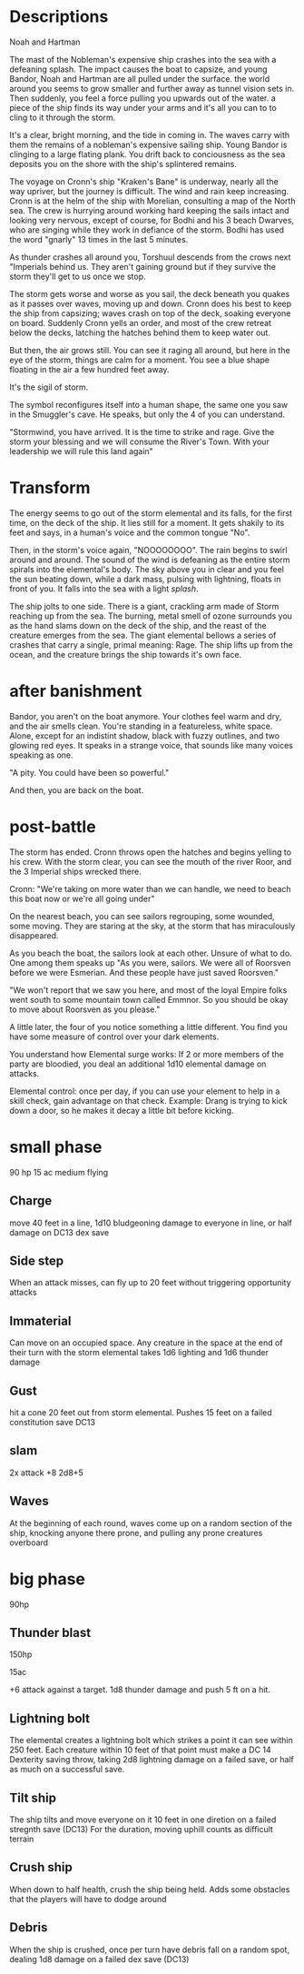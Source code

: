 # Descriptions

Noah and Hartman

The mast of the Nobleman's expensive ship crashes into the sea with a defeaning splash. The impact causes the boat to capsize, and young Bandor, Noah and Hartman are all pulled under the surface. the world around you seems to grow smaller and further away as tunnel vision sets in. Then suddenly, you feel a force pulling you upwards out of the water. a piece of the ship finds its way under your arms and it's all you can to to cling to it through the storm.

It's a clear, bright morning, and the tide in coming in. The waves carry with them the remains of a nobleman's expensive sailing ship. Young Bandor is clinging to a large flating plank. You drift back to conciousness as the sea deposits you on the shore with the ship's splintered remains.

The voyage on Cronn's ship "Kraken's Bane" is underway, nearly all the way upriver, but the journey is difficult. The wind and rain keep increasing. Cronn is at the helm of the ship with Morelian, consulting a map of the North sea. The crew is hurrying around working hard keeping the sails intact and looking very nervous, except of course, for Bodhi and his 3 beach Dwarves, who are singing while they work in defiance of the storm. Bodhi has used the word "gnarly" 13 times in the last 5 minutes.

As thunder crashes all around you, Torshuul descends from the crows next "Imperials behind us. They aren't gaining ground but if they survive the storm they'll get to us once we stop.

The storm gets worse and worse as you sail, the deck beneath you quakes as it passes over waves, moving up and down. Cronn does his best to keep the ship from capsizing; waves crash on top of the deck, soaking everyone on board. Suddenly Cronn yells an order, and most of the crew retreat below the decks, latching the hatches behind them to keep water out.

But then, the air grows still. You can see it raging all around, but here in the eye of the storm, things are calm for a moment. You see a blue shape floating in the air a few hundred feet away.

It's the sigil of storm.

The symbol reconfigures itself into a human shape, the same one you saw in the Smuggler's cave. He speaks, but only the 4 of you can understand.

"Stormwind, you have arrived. It is the time to strike and rage. Give the storm your blessing and we will consume the River's Town. With your leadership we will rule this land again"

# Transform

The energy seems to go out of the storm elemental and its falls, for the first time, on the deck of the ship. It lies still for a moment. It gets shakily to its feet and says, in a human's voice and the common tongue "No".

Then, in the storm's voice again, "NOOOOOOOO". The rain begins to swirl around and around. The sound of the wind is defeaning as the entire storm spirals into the elemental's body. The sky above you in clear and you feel the sun beating down, while a dark mass, pulsing with lightning, floats in front of you. It falls into the sea with a light *splash*.

The ship jolts to one side. There is a giant, crackling arm made of Storm reaching up from the sea. The burning, metal smell of ozone surrounds you as the hand slams down on the deck of the ship, and the reast of the creature emerges from the sea. The giant elemental bellows a series of crashes that carry a single, primal meaning: Rage. The ship lifts up from the ocean, and the creature brings the ship towards it's own face. 

# after banishment

Bandor, you aren't on the boat anymore. Your clothes feel warm and dry, and the air smells clean. You're standing in a featureless, white space. Alone, except for an indistint shadow, black with fuzzy outlines, and two glowing red eyes. It speaks in a strange voice, that sounds like many voices speaking as one.

"A pity. You could have been so powerful."

And then, you are back on the boat.

# post-battle

The storm has ended. Cronn throws open the hatches and begins yelling to his crew. With the storm clear, you can see the mouth of the river Roor, and the 3 Imperial ships wrecked there.

Cronn: "We're taking on more water than we can handle, we need to beach this boat now or we're all going under"

On the nearest beach, you can see sailors regrouping, some wounded, some moving. They are staring at the sky, at the storm that has miraculously disappeared.

As you beach the boat, the sailors look at each other. Unsure of what to do. One among them speaks up "As you were, sailors. We were all of Roorsven before we were Esmerian. And these people have just saved Roorsven."

"We won't report that we saw you here, and most of the loyal Empire folks went south to some mountain town called Emmnor. So you should be okay to move about Roorsven as you please."

A little later, the four of you notice something a little different. You find you have some measure of control over your dark elements.

You understand how Elemental surge works: If 2 or more members of the party are bloodied, you deal an additional 1d10 elemental damage on attacks.

Elemental control: once per day, if you can use your element to help in a skill check, gain advantage on that check. Example: Drang is trying to kick down a door, so he makes it decay a little bit before kicking.


# small phase

90 hp
15 ac
medium flying

## Charge
 move 40 feet in a line, 1d10 bludgeoning damage to everyone in line, or half damage on DC13 dex save

## Side step
When an attack misses, can fly up to 20 feet without triggering opportunity attacks

## Immaterial
Can move on an occupied space. Any creature in the space at the end of their turn with the storm elemental takes 1d6 lighting and 1d6 thunder damage

## Gust

hit a cone 20 feet out from storm elemental. Pushes 15 feet on a failed constitution save DC13

## slam

2x attack +8 2d8+5

## Waves

At the beginning of each round, waves come up on a random section of the ship, knocking anyone there prone, and pulling any prone creatures overboard

# big phase

90hp

## Thunder blast

150hp

15ac

+6 attack against a target. 1d8 thunder damage and push 5 ft on a hit.

## Lightning bolt
The elemental creates a lightning bolt which strikes a point it can see within 250 feet. Each creature within 10 feet of that point must make a DC 14 Dexterity saving throw, taking 2d8 lightning damage on a failed save, or half as much on a successful save. 

## Tilt ship
The ship tilts and move everyone on it 10 feet in one diretion on a failed stregnth save (DC13)
For the duration, moving uphill counts as difficult terrain

## Crush ship

When down to half health, crush the ship being held. Adds some obstacles that the players will have to dodge around

## Debris

When the ship is crushed, once per turn have debris fall on a random spot, dealing 1d8 damage on a failed dex save (DC13)